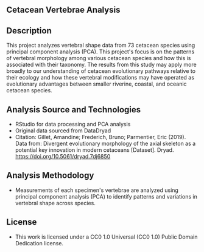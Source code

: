 Cetacean Vertebrae Analysis
--
Description
-
This project analyzes vertebral shape data from 73 cetacean species using principal component analysis (PCA). This project's focus is on the patterns of vertebral morphology among various cetacean species and how this is associated with their taxonomy. The results from this study may apply more broadly to our understanding of cetacean evolutionary pathways relative to their ecology and how these vertebral modifications may have operated as evolutionary advantages between smaller riverine, coastal, and oceanic cetacean species. 

 Analysis Source and Technologies
 -
 - RStudio for data processing and PCA analysis
 - Original data sourced from DataDryad
 - Citation: Gillet, Amandine; Frederich, Bruno; Parmentier, Eric (2019). Data from: Divergent evolutionary morphology of the axial skeleton as a potential key innovation in modern cetaceans [Dataset]. Dryad. https://doi.org/10.5061/dryad.7dj6850

Analysis Methodology
-
- Measurements of each specimen's vertebrae are analyzed using principal component analysis (PCA) to identify patterns and variations in vertebral shape across species.

License
-
- This work is licensed under a CC0 1.0 Universal (CC0 1.0) Public Domain Dedication license. 
